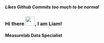 ***Likes Github Commits too much to be normal***

### Hi there <img src="https://raw.githubusercontent.com/MartinHeinz/MartinHeinz/master/wave.gif" width="30px">, I am Liam!

#### Measurelab Data Specialist
